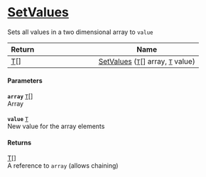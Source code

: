 # [SetValues](./ArrayExtension--SetValues.md)

Sets all values in a two dimensional array to `value`

| <span>Return&nbsp;&nbsp;&nbsp;&nbsp;&nbsp;&nbsp;&nbsp;&nbsp;&nbsp;&nbsp;&nbsp;&nbsp;&nbsp;&nbsp;&nbsp;&nbsp;&nbsp;&nbsp;&nbsp;&nbsp;&nbsp;&nbsp;&nbsp;&nbsp;&nbsp;&nbsp;&nbsp;&nbsp;&nbsp;&nbsp;</span> | Name | 
| --- | --- | 
| [T](./ArrayExtension--SetValues.md)[] | [SetValues](./ArrayExtension--SetValues.md) ([`T`](./ArrayExtension--SetValues.md)[] array, [`T`](./ArrayExtension--SetValues.md) value) | 


#### Parameters
**`array`**  [`T`](./ArrayExtension--SetValues.md)[]<br>Array<br><br>**`value`**  [`T`](./ArrayExtension--SetValues.md)<br>New value for the array elements
#### Returns
[T](./ArrayExtension--SetValues.md)[]<br>
A reference to `array` (allows chaining)